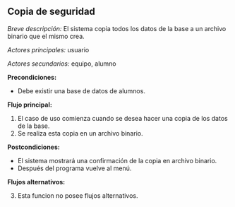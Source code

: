 **Copia de seguridad**
---

*Breve descripción:* El sistema copia todos los datos de la base a un archivo binario
                     que el mismo crea.

*Actores principales:* usuario

*Actores secundarios:* equipo, alumno

**Precondiciones:**

* Debe existir una base de datos de alumnos.

**Flujo principal:**

1. El caso de uso comienza cuando se desea hacer una copia de los datos de la base.
2. Se realiza esta copia en un archivo binario.

**Postcondiciones:**

* El sistema mostrará una confirmación de la copia en archivo binario.
* Después del programa vuelve al menú.

**Flujos alternativos:**

3. Esta funcion no posee flujos alternativos.
